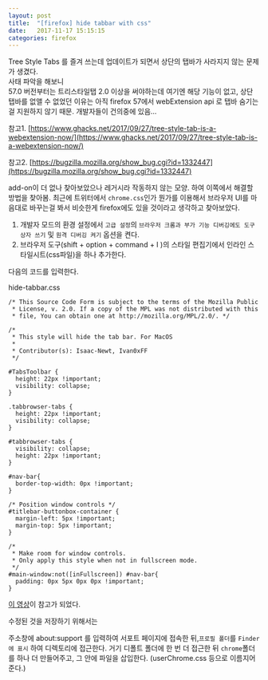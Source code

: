 ```yaml
---
layout: post
title:  "[firefox] hide tabbar with css"
date:   2017-11-17 15:15:15
categories: firefox
---
```


Tree Style Tabs 를 즐겨 쓰는데 업데이트가 되면서 상단의 탭바가 사라지지 않는 문제가 생겼다.  
사태 파악을 해보니  
57.0 버전부터는 트리스타일탭 2.0 이상을 써야하는데 여기엔 해당 기능이 없고, 상단 탭바를 없앨 수 없었던 이유는 아직 firefox 57에서 webExtension api 로 탭바 숨기는걸 지원하지 않기 때문. 개발자들이 건의중에 있음...  

참고1. [https://www.ghacks.net/2017/09/27/tree-style-tab-is-a-webextension-now/](https://www.ghacks.net/2017/09/27/tree-style-tab-is-a-webextension-now/)

참고2. [https://bugzilla.mozilla.org/show_bug.cgi?id=1332447](https://bugzilla.mozilla.org/show_bug.cgi?id=1332447)

add-on이 더 없나 찾아보았으나 레거시라 작동하지 않는 모양. 하여 이쪽에서 해결할 방법을 찾아봄. 최근에 트위터에서 `chrome.css`인가 뭔가를 이용해서 브라우저 UI를 마음대로 바꾸는걸 봐서 비슷한게 firefox에도 있을 것이라고 생각하고 찾아보았다.

1. 개발자 모드의 환경 설정에서 `고급 설정`의 `브라우저 크롬과 부가 기능 디버깅에도 도구상자 쓰기` 및 `원격 디버깅 켜기` 옵션을 켠다.  
2. 브라우저 도구(shift + option + command + I )의 스타일 편집기에서 인라인 스타일시트(css파일)을 하나 추가한다.  

다음의 코드를 입력한다.

hide-tabbar.css
```
/* This Source Code Form is subject to the terms of the Mozilla Public
 * License, v. 2.0. If a copy of the MPL was not distributed with this
 * file, You can obtain one at http://mozilla.org/MPL/2.0/. */

/*
 * This style will hide the tab bar. For MacOS
 *
 * Contributor(s): Isaac-Newt, Ivan0xFF
 */

#TabsToolbar {
  height: 22px !important;
  visibility: collapse;
}

.tabbrowser-tabs {
  height: 22px !important;
  visibility: collapse;
}

#tabbrowser-tabs {
  visibility: collapse;
  height: 22px !important;
}

#nav-bar{
  border-top-width: 0px !important;
}

/* Position window controls */
#titlebar-buttonbox-container {
  margin-left: 5px !important;
  margin-top: 5px !important;
}

/*
 * Make room for window controls.
 * Only apply this style when not in fullscreen mode.
 */
#main-window:not([inFullscreen]) #nav-bar{
  padding: 0px 5px 0px 0px !important;
}
```

[이 영상](https://vimeo.com/235050016)이 참고가 되었다.

수정된 것을 저장하기 위해서는

주소창에 about:support 를 입력하여 서포트 페이지에 접속한 뒤,`프로필 폴더`를 `Finder에 표시` 하여 디렉토리에 접근한다. 거기 디폴트 폴더에 한 번 더 접근한 뒤 `chrome`폴더를 하나 더 만들어주고, 그 안에 파일을 삽입한다. (userChrome.css 등으로 이름지어준다.)

